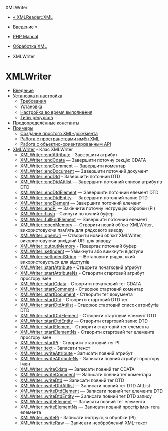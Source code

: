 XMLWriter

-   [« XMLReader::XML](xmlreader.xml.html)
    
-   [Введение »](intro.xmlwriter.html)
    
-   [PHP Manual](index.html)
    
-   [Обработка XML](refs.xml.html)
    
-   XMLWriter
    

# XMLWriter

-   [Введение](intro.xmlwriter.html)
-   [Установка и настройка](xmlwriter.setup.html)
    -   [Требования](xmlwriter.requirements.html)
    -   [Установка](xmlwriter.installation.html)
    -   [Настройка во время выполнения](xmlwriter.configuration.html)
    -   [Типы ресурсов](xmlwriter.resources.html)
-   [Предопределённые константы](xmlwriter.constants.html)
-   [Примеры](xmlwriter.examples.html)
    -   [Создание простого XML-документа](example.xmlwriter-simple.html)
    -   [Работа с пространствами имён XML](example.xmlwriter-namespace.html)
    -   [Работа с объектно-ориентированным API](example.xmlwriter-oop.html)
-   [XMLWriter](class.xmlwriter.html) - Клас XMLWriter
    -   [XMLWriter::endAttribute](xmlwriter.endattribute.html) - Завершити атрибут
    -   [XMLWriter::endCdata](xmlwriter.endcdata.html) — Завершити поточну секцію CDATA
    -   [XMLWriter::endComment](xmlwriter.endcomment.html) — Завершити коментар
    -   [XMLWriter::endDocument](xmlwriter.enddocument.html) — Завершити поточний документ
    -   [XMLWriter::endDtd](xmlwriter.enddtd.html) - Завершити поточний DTD
    -   [XMLWriter::endDtdAttlist](xmlwriter.enddtdattlist.html) — Завершити поточний список атрибутів DTD
    -   [XMLWriter::endDtdElement](xmlwriter.enddtdelement.html) — Завершити поточний елемент DTD
    -   [XMLWriter::endDtdEntity](xmlwriter.enddtdentity.html) — Завершити поточний запис DTD
    -   [XMLWriter::endElement](xmlwriter.endelement.html) — Завершити поточний елемент
    -   [XMLWriter::endPi](xmlwriter.endpi.html) — Закінчити поточну інструкцію обробки (PI)
    -   [XMLWriter::flush](xmlwriter.flush.html) - Скинути поточний буфер
    -   [XMLWriter::fullEndElement](xmlwriter.fullendelement.html) — Завершити поточний елемент
    -   [XMLWriter::openMemory](xmlwriter.openmemory.html) — Створити новий об'єкт XMLWriter, використовуючи пам'ять для рядкового виводу
    -   [XMLWriter::openUri](xmlwriter.openuri.html) — Створити новий об'єкт XMLWriter, використовуючи вихідний URI для виводу
    -   [XMLWriter::outputMemory](xmlwriter.outputmemory.html) - Повертає поточний буфер
    -   [XMLWriter::setIndent](xmlwriter.setindent.html) — Увімкнути або вимкнути відступи
    -   [XMLWriter::setIndentString](xmlwriter.setindentstring.html) — Встановити рядок, який використовується для відступів
    -   [XMLWriter::startAttribute](xmlwriter.startattribute.html) - Створити початковий атрибут
    -   [XMLWriter::startAttributeNs](xmlwriter.startattributens.html) - Створити стартовий атрибут простору імен
    -   [XMLWriter::startCdata](xmlwriter.startcdata.html) - Створити початковий тег CDATA
    -   [XMLWriter::startComment](xmlwriter.startcomment.html) - Створює стартовий коментар
    -   [XMLWriter::startDocument](xmlwriter.startdocument.html) - Створити тег документа
    -   [XMLWriter::startDtd](xmlwriter.startdtd.html) - Створити стартовий DTD тег
    -   [XMLWriter::startDtdAttlist](xmlwriter.startdtdattlist.html) - Створює стартовий список атрибутів DTD
    -   [XMLWriter::startDtdElement](xmlwriter.startdtdelement.html) - Створити стартовий елемент DTD
    -   [XMLWriter::startDtdEntity](xmlwriter.startdtdentity.html) — Створити стартовий запис DTD
    -   [XMLWriter::startElement](xmlwriter.startelement.html) - Створити стартовий тег елемента
    -   [XMLWriter::startElementNs](xmlwriter.startelementns.html) - Створити стартовий тег елемента простору імен
    -   [XMLWriter::startPi](xmlwriter.startpi.html) - Створити стартовий тег PI
    -   [XMLWriter::text](xmlwriter.text.html) - Записати текст
    -   [XMLWriter::writeAttribute](xmlwriter.writeattribute.html) - Записати повний атрибут
    -   [XMLWriter::writeAttributeNs](xmlwriter.writeattributens.html) - Записати повний атрибут простору імен
    -   [XMLWriter::writeCdata](xmlwriter.writecdata.html) — Записати повний тег CDATA
    -   [XMLWriter::writeComment](xmlwriter.writecomment.html) — Записати повний тег коментаря
    -   [XMLWriter::writeDtd](xmlwriter.writedtd.html) — Записати повний тег DTD
    -   [XMLWriter::writeDtdAttlist](xmlwriter.writedtdattlist.html) — Записати повний тег DTD AttList
    -   [XMLWriter::writeDtdElement](xmlwriter.writedtdelement.html) — Записати повний тег елемента DTD
    -   [XMLWriter::writeDtdEntity](xmlwriter.writedtdentity.html) — Записати повний тег DTD запису
    -   [XMLWriter::writeElement](xmlwriter.writeelement.html) — Записати повний тег елемента
    -   [XMLWriter::writeElementNs](xmlwriter.writeelementns.html) — Записати повний простір імен тега елемента
    -   [XMLWriter::writePi](xmlwriter.writepi.html) - Записати інструкцію обробки (PI)
    -   [XMLWriter::writeRaw](xmlwriter.writeraw.html) — Записати необроблений XML-текст